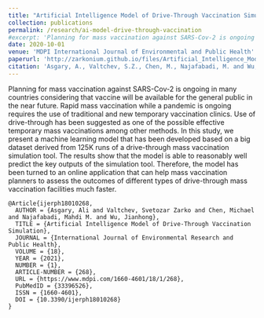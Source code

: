 ```yaml
---
title: "Artificial Intelligence Model of Drive-Through Vaccination Simulation"
collection: publications
permalink: /research/ai-model-drive-through-vaccination
#excerpt: 'Planning for mass vaccination against SARS-Cov-2 is ongoing in many countries considering that vaccine will be available for the general public in the near future. Rapid mass vaccination while a pandemic is ongoing requires the use of traditional and new temporary vaccination clinics. Use of drive-through has been suggested as one of the possible effective temporary mass vaccinations among other methods. In this study, we present a machine learning model that has been developed based on a big dataset derived from 125K runs of a drive-through mass vaccination simulation tool. The results show that the model is able to reasonably well predict the key outputs of the simulation tool. Therefore, the model has been turned to an online application that can help mass vaccination planners to assess the outcomes of different types of drive-through mass vaccination facilities much faster.'
date: 2020-10-01
venue: 'MDPI International Journal of Environmental and Public Health'
paperurl: 'http://zarkonium.github.io/files/Artificial_Intelligence_Model_of_Drive-Through_Vac.pdf'
citation: 'Asgary, A., Valtchev, S.Z., Chen, M., Najafabadi, M. and Wu, J. (2020). &quot;Artificial Intelligence Model of Drive-Through Vaccination Simulation&quot;, <i>MDPI International Journal of Environmental and Public Health</i>. 18(1):268.'
---
```

Planning for mass vaccination against SARS-Cov-2 is ongoing in many countries considering that vaccine will be available for the general public in the near future. Rapid mass vaccination while a pandemic is ongoing requires the use of traditional and new temporary vaccination clinics. Use of drive-through has been suggested as one of the possible effective temporary mass vaccinations among other methods. In this study, we present a machine learning model that has been developed based on a big dataset derived from 125K runs of a drive-through mass vaccination simulation tool. The results show that the model is able to reasonably well predict the key outputs of the simulation tool. Therefore, the model has been turned to an online application that can help mass vaccination planners to assess the outcomes of different types of drive-through mass vaccination facilities much faster.

```
@Article{ijerph18010268,
  AUTHOR = {Asgary, Ali and Valtchev, Svetozar Zarko and Chen, Michael and Najafabadi, Mahdi M. and Wu, Jianhong},
  TITLE = {Artificial Intelligence Model of Drive-Through Vaccination Simulation},
  JOURNAL = {International Journal of Environmental Research and Public Health},
  VOLUME = {18},
  YEAR = {2021},
  NUMBER = {1},
  ARTICLE-NUMBER = {268},
  URL = {https://www.mdpi.com/1660-4601/18/1/268},
  PubMedID = {33396526},
  ISSN = {1660-4601},
  DOI = {10.3390/ijerph18010268}
}
```

